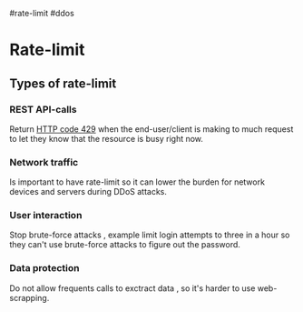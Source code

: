 \#rate-limit #ddos 

# Rate-limit

## Types of rate-limit

### REST API-calls

Return [HTTP code 429](..\Using%20APIs\HTTP%20Codes.md#4xx-429) when the end-user/client is making to much request to let they know that the resource is busy right now. 

### Network traffic

Is important to have rate-limit so it can lower the burden for network devices and servers during DDoS attacks. 

### User interaction

Stop brute-force attacks , example limit login attempts to three in a hour so they can't use brute-force attacks to figure out the password.

### Data protection

Do not allow frequents calls to exctract data , so it's harder to use web-scrapping. 
